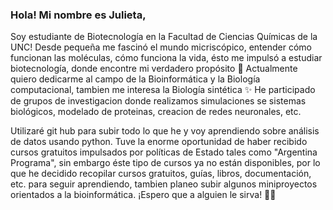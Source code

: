 ### Hola! Mi nombre es Julieta, 
Soy estudiante de Biotecnología en la Facultad de Ciencias Químicas de la UNC! Desde pequeña me fascinó el mundo micriscópico, entender cómo funcionan las moléculas, cómo funciona la vida, ésto me impulsó a estudiar biotecnología, donde encontre mi verdadero propósito 🌱
Actualmente quiero dedicarme al campo de la Bioinformática y la Biología computacional, tambien me interesa la Biología sintética ✨
He participado de grupos de investigacion donde realizamos simulaciones se sistemas biológicos, modelado de proteinas, creacion de redes neuronales, etc.

Utilizaré git hub para subir todo lo que he y voy aprendiendo sobre análisis de datos usando python. Tuve la enorme oportunidad de haber recibido cursos gratuitos impulsados por políticas de Estado tales como "Argentina Programa", sin embargo éste tipo de cursos ya no están disponibles, por lo que he decidido recopilar cursos gratuitos, guías, libros, documentación, etc. para seguir aprendiendo, tambien planeo subir algunos miniproyectos orientados a la bioinformática. ¡Espero que a alguien le sirva! 🥰💞



<!--
**JuliBayarri/JuliBayarri** is a ✨ _special_ ✨ repository because its `README.md` (this file) appears on your GitHub profile.

Here are some ideas to get you started:

- 🌱 I’m currently learning Python, some BigData analysis and Bioinfermatic
- 👯 I’m looking to collaborate on bioinformatics projects
- 📫 How to reach me: julieta.bayarri@mi.unc.edu.ar
- 😄 Pronouns: she/her
- ⚡ Fun fact: My native language is not English, I am from Argentina, I can understand English but I may not be as good at writing or speaking, I hope you can understand.
I am a Biotechnology student and I am learning programming and bioinformatics by myself.
-->
